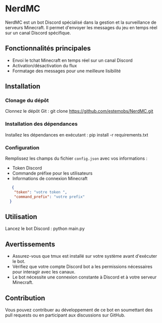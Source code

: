 # NerdMC

NerdMC est un bot Discord spécialisé dans la gestion et la surveillance de serveurs Minecraft. Il permet d'envoyer les messages du jeu en temps réel sur un canal Discord spécifique.

## Fonctionnalités principales

- Envoi le tchat Minecraft en temps réel sur un canal Discord
- Activation/désactivation du flux
- Formatage des messages pour une meilleure lisibilité

## Installation

### Clonage du dépôt

Clonnez le dépôt Git :
git clone https://github.com/estemobs/NerdMC.git


### Installation des dépendances

Installez les dépendances en exécutant :
pip install -r requirements.txt


### Configuration

Remplissez les champs du fichier `config.json` avec vos informations :
   - Token Discord
   - Commande préfixe pour les utilisateurs
   - Informations de connexion Minecraft

```json
   {
    "token": "votre token ",
    "command_prefix": "votre prefix"
  }
```

## Utilisation

Lancez le bot Discord :
python main.py

## Avertissements

- Assurez-vous que tmux est installé sur votre système avant d'exécuter le bot.
- Vérifiez que votre compte Discord bot a les permissions nécessaires pour interagir avec les canaux.
- Le bot nécessite une connexion constante à Discord et à votre serveur Minecraft.

## Contribution

Vous pouvez contribuer au développement de ce bot en soumettant des pull requests ou en participant aux discussions sur GitHub.


